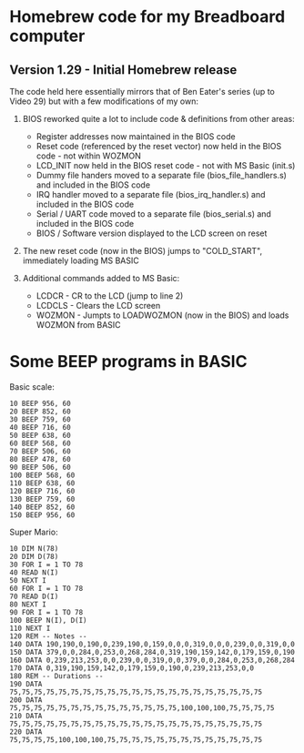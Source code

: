 # Homebrew code for my Breadboard computer

## Version 1.29 - Initial Homebrew release
The code held here essentially mirrors that of Ben Eater's series (up to Video 29) but with a few modifications of my own:

1. BIOS reworked quite a lot to include code & definitions from other areas:
    - Register addresses now maintained in the BIOS code
    - Reset code (referenced by the reset vector) now held in the BIOS code - not within WOZMON
    - LCD_INIT now held in the BIOS reset code - not with MS Basic (init.s)
    - Dummy file handers moved to a separate file (bios_file_handlers.s) and included in the BIOS code
    - IRQ handler moved to a separate file (bios_irq_handler.s) and included in the BIOS code
    - Serial / UART code moved to a separate file (bios_serial.s) and included in the BIOS code
    - BIOS / Software version displayed to the LCD screen on reset 

2. The new reset code (now in the BIOS) jumps to "COLD_START", immediately loading MS BASIC

3. Additional commands added to MS Basic:
    - LCDCR     - CR to the LCD (jump to line 2)
    - LCDCLS    - Clears the LCD screen
    - WOZMON    - Jumpts to LOADWOZMON (now in the BIOS) and loads WOZMON from BASIC

# Some BEEP programs in BASIC
Basic scale:
```
10 BEEP 956, 60
20 BEEP 852, 60
30 BEEP 759, 60
40 BEEP 716, 60
50 BEEP 638, 60
60 BEEP 568, 60
70 BEEP 506, 60
80 BEEP 478, 60
90 BEEP 506, 60
100 BEEP 568, 60
110 BEEP 638, 60
120 BEEP 716, 60
130 BEEP 759, 60
140 BEEP 852, 60
150 BEEP 956, 60
```

Super Mario:
```
10 DIM N(78)
20 DIM D(78)
30 FOR I = 1 TO 78
40 READ N(I)
50 NEXT I
60 FOR I = 1 TO 78
70 READ D(I)
80 NEXT I
90 FOR I = 1 TO 78
100 BEEP N(I), D(I)
110 NEXT I
120 REM -- Notes --
140 DATA 190,190,0,190,0,239,190,0,159,0,0,0,319,0,0,0,239,0,0,319,0,0
150 DATA 379,0,0,284,0,253,0,268,284,0,319,190,159,142,0,179,159,0,190
160 DATA 0,239,213,253,0,0,239,0,0,319,0,0,379,0,0,284,0,253,0,268,284
170 DATA 0,319,190,159,142,0,179,159,0,190,0,239,213,253,0,0
180 REM -- Durations --
190 DATA 75,75,75,75,75,75,75,75,75,75,75,75,75,75,75,75,75,75,75,75,75
200 DATA 75,75,75,75,75,75,75,75,75,75,75,75,75,75,100,100,100,75,75,75,75
210 DATA 75,75,75,75,75,75,75,75,75,75,75,75,75,75,75,75,75,75,75,75,75
220 DATA 75,75,75,75,100,100,100,75,75,75,75,75,75,75,75,75,75,75,75,75
```